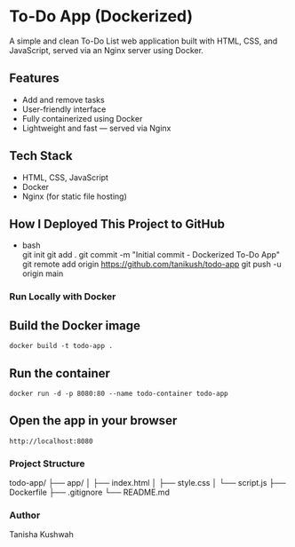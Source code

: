 # To-Do App (Dockerized)

A simple and clean To-Do List web application built with HTML, CSS, and JavaScript, served via an Nginx server using Docker.

## Features

- Add and remove tasks
- User-friendly interface
- Fully containerized using Docker
- Lightweight and fast — served via Nginx


## Tech Stack

- HTML, CSS, JavaScript
- Docker 
- Nginx (for static file hosting)


## How I Deployed This Project to GitHub
- bash  
git init
git add . 
git commit -m "Initial commit - Dockerized To-Do App"
git remote add origin https://github.com/tanikush/todo-app
git push -u origin main


### Run Locally with Docker


## Build the Docker image
    docker build -t todo-app .

## Run the container
    docker run -d -p 8080:80 --name todo-container todo-app

## Open the app in your browser
    http://localhost:8080

### Project Structure

todo-app/
├── app/
│   ├── index.html
│   ├── style.css
│   └── script.js
├── Dockerfile
├── .gitignore
└── README.md

### Author
Tanisha Kushwah